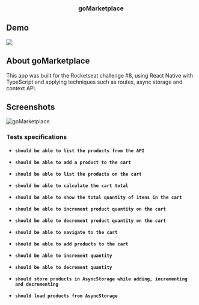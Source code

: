 <h3 align="center">
  goMarketplace
</h3>

## Demo

<a href="https://www.youtube.com/watch?v=4FjDpaiXmlE" target="_blank" align="center">
  <img src="https://i.imgur.com/MFc8lCX.png">
</a>


## About goMarketplace

This app was built for the Rocketseat challenge #8, using React Native with TypeScript and applying techniques such as routes, async storage and context API.


## Screenshots

<img alt="goMarketplace" src="https://i.imgur.com/AbUkuyI.png" />



### Tests specifications

- **`should be able to list the products from the API`**

- **`should be able to add a product to the cart`**

- **`should be able to list the products on the cart`**

- **`should be able to calculate the cart total`**

- **`should be able to show the total quantity of itens in the cart`**

- **`should be able to increment product quantity on the cart`**

- **`should be able to decrement product quantity on the cart`**

- **`should be able to navigate to the cart`**

- **`should be able to add products to the cart`**

- **`should be able to increment quantity`**

- **`should be able to decrement quantity`**

- **`should store products in AsyncStorage while adding, incrementing and decrementing`**

- **`should load products from AsyncStorage`**

